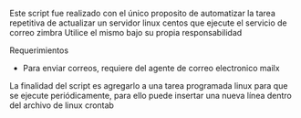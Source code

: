 Este script fue realizado con el único proposito de automatizar la tarea repetitiva de actualizar un servidor linux centos que ejecute el servicio de correo zimbra
Utilice el mismo bajo su propia responsabilidad

Requerimientos
- Para enviar correos, requiere del agente de correo electronico mailx

La finalidad del script es agregarlo a una tarea programada linux para que se ejecute periódicamente, para ello puede insertar una nueva línea dentro del archivo de linux crontab
